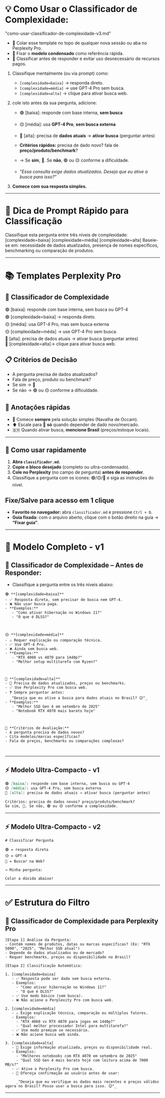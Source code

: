 # 💡 Como Usar o Classificador de Complexidade:
"como-usar-classificador-de-complexidade-v3.md"

   * 📌 Colar esse template no topo de qualquer nova sessão ou aba no Perplexity Pro.
   * 📎 Fixar o **modelo condensado** como referência rápida.
   * 🧠 Classificar antes de responder e evitar uso desnecessário de recursos pagos.

1. Classifique mentalmente (ou via prompt) como:

   * `[complexidade=baixa]` → responda direto.
   * `[complexidade=média]` → use GPT-4 Pro sem busca.
   * `[complexidade=alta]` → clique para ativar busca web.

2. cole isto antes da sua pergunta, adicione:

   * 🟢 [baixa]: responde com base interna, **sem busca**  
   * 🟡 [média]: usa **GPT-4 Pro**, **sem busca externa**  
   * 🔴 [alta]: precisa de **dados atuais** → **ativar busca** (perguntar antes)

   * **Critérios rápidos:** precisa de dado novo? fala de **preço/produto/benchmark**?  
   * → Se **sim**, 🔴. Se **não**, 🟢 ou 🟡 conforme a dificuldade.
   * *"Essa consulta exige dados atualizados. Deseja que eu ative a busca para isso?"*

3. **Comece com sua resposta simples.**


---

# 📌 Dica de Prompt Rápido para Classificação

Classifique esta pergunta entre três níveis de complexidade:
[complexidade=baixa] [complexidade=média] [complexidade=alta]
Baseie-se em: necessidade de dados atualizados, presença de nomes específicos, benchmarking ou comparação de produtos.


---
# 📚 Templates Perplexity Pro

## 🧠 Classificador de Complexidade

🟢 [baixa]: responde com base interna, sem busca ou GPT-4  
🟢 [complexidade=baixa] → responda direto.  
🟡 [média]: usa GPT-4 Pro, mas sem busca externa  
🟡 [complexidade=méda] → use GPT-4 Pro sem busca.  
🔴 [alta]: precisa de dados atuais → ativar busca (perguntar antes)  
🔴 [complexidade=alta]→ clique para ativar busca web.  


## 📋 Critérios de Decisão
- A pergunta precisa de dados atualizados?  
- Fala de preço, produto ou benchmark?  
- Se sim → 🔴  
- Se não → 🟢 ou 🟡 conforme a dificuldade.


## 📎 Anotações rápidas
- 🔁 Comece **sempre** pela solução simples (Navalha de Occam).  
- ⬆️ Escale para 🔴 **só** quando depender de dado novo/mercado.  
- 🇧🇷 Quando ativar busca, **mencione Brasil** (preços/estoque locais).


---

## 🧠 Como usar rapidamente

1. **Abra `classificador.md`.**
2. **Copie o bloco desejado** (completo ou ultra-condensado).
3. **Cole no Perplexity** (no campo de pergunta) **antes de responder**.
4. Classifique a pergunta com os ícones: 🟢/🟡/🔴 e siga as instruções do nível.

## Fixe/Salve para acesso em 1 clique
- **Favorito no navegador:** abra `classificador.md` e pressione `Ctrl + D`.
- **Guia fixada:** com o arquivo aberto, clique com o botão direito na guia → **“Fixar guia”**.


---

# 🧩 Modelo Completo - v1

## 🧠 **Classificador de Complexidade – Antes de Responder:**

*  Classifique a pergunta entre os três níveis abaixo:

```plaintext
🟢 **[complexidade=baixa]**  
- ✅ Resposta direta, sem precisar de busca nem GPT-4.  
- ❌ Não usar busca paga.  
- **Exemplos:**  
   - "Como ativar hibernação no Windows 11?"  
   - "O que é DLSS?"  



🟡 **[complexidade=média]**  
- ⚠️ Requer explicação ou comparação técnica.  
- ✅ Use GPT-4 Pro.  
- ❌ Ainda sem busca web.  
- **Exemplos:**  
   - "RTX 4060 vs 4070 para 1440p?"  
   - "Melhor setup multitarefa com Ryzen?"  



🔴 **[complexidade=alta]**  
- 🚨 Precisa de dados atualizados, preços ou benchmarks.  
- ✅ Use Perplexity Pro com busca web.  
- ❓ Sempre perguntar antes:  
  _"Deseja que eu ative a busca para dados atuais no Brasil? 😊"_  
- **Exemplos:**  
   - "Melhor SSD Gen 4 em setembro de 2025"  
   - "Notebook RTX 4070 mais barato hoje"



🔎 **Critérios de Avaliação:**  
- A pergunta precisa de dados novos?  
- Cita modelos/marcas específicas?  
- Fala de preços, benchmarks ou comparações complexas?



```


---

## ⚡ Modelo Ultra-Compacto - v1

```markdown
🟢 [baixa]: responde com base interna, sem busca ou GPT-4
🟡 [média]: usa GPT-4 Pro, sem busca externa
🔴 [alta]: precisa de dados atuais → ativar busca (perguntar antes)

Critérios: precisa de dados novos? preço/produto/benchmark?
Se sim, 🔴. Se não, 🟢 ou 🟡 conforme a complexidade.
```

---

## ⚡ Modelo Ultra-Compacto - v2

```plaintext
# Classificar Pergunta

🟢 = resposta direta  
🟡 = GPT-4  
🔴 = Buscar na Web?

→ Minha pergunta:

Colar a dúvida abaixo!
```


---

# ✅ Estrutura do Filtro

## 🧠 Classificador de Complexidade para Perplexity Pro

```plaintext
[Etapa 1] Análise da Pergunta:
- Contém nomes de produtos, datas ou marcas específicas? (Ex: "RTX 5090", "2025", "Melhor SSD atual")
- Depende de dados atualizados ou de mercado?
- Requer benchmarks, preços ou disponibilidade no Brasil?

[Etapa 2] Classificação Automática:

1. [complexidade=baixa]
   - ✅ Resposta pode ser dada sem busca externa.
   - Exemplos:
     - "Como ativar hibernação no Windows 11?"
     - "O que é DLSS?"
   - ✅ Use modo básico (sem busca).
   - ❌ Não acione o Perplexity Pro com busca web.

2. [complexidade=média]
   - ⚠️ Exige explicação técnica, comparação ou múltiplos fatores.
   - Exemplos:
     - "RTX 4060 vs RTX 4070 para jogos em 1440p?"
     - "Qual melhor processador Intel para multitarefa?"
   - ✅ Use modo premium se necessário.
   - ❌ Não acione busca web ainda.

3. [complexidade=alta]
   - 🚨 Exige informação atualizada, preços ou disponibilidade real.
   - Exemplos:
     - "Melhores notebooks com RTX 4070 em setembro de 2025"
     - "Qual SSD Gen 4 mais barato hoje com leitura acima de 7000 MB/s?"
   - ✅ Ative o Perplexity Pro com busca.
   - 🔁 Ofereça confirmação ao usuário antes de usar:

     _"Deseja que eu verifique os dados mais recentes e preços válidos agora no Brasil? Posso usar a busca para isso. 😊"_
```

---





